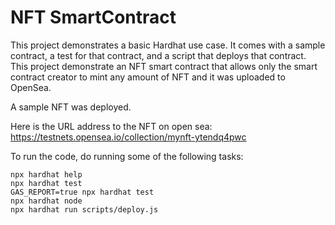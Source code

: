 # NFT SmartContract

This project demonstrates a basic Hardhat use case. It comes with a sample contract, a test for that contract, and a script that deploys that contract.
This project demonstrate an NFT smart contract that allows only the smart contract creator to mint any amount of NFT and it was uploaded to OpenSea.

A sample NFT was deployed. 

Here is the URL address to the NFT on open sea: 
https://testnets.opensea.io/collection/mynft-ytendq4pwc

To run the code, do running some of the following tasks:

```shell
npx hardhat help
npx hardhat test
GAS_REPORT=true npx hardhat test
npx hardhat node
npx hardhat run scripts/deploy.js
```
